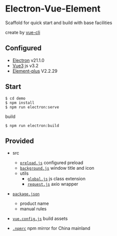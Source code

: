 # Electron-Vue-Element
 Scaffold for quick start and build with base facilities

create by [vue-cli](https://cli.vuejs.org/) 

## Configured
+ [Electron](https://www.electronjs.org/) v21.1.0
+ [Vue3](https://cn.vuejs.org/) js v3.2
+ [Element-plus](https://element-plus.org/) V2.2.29

## Start
```
$ cd demo
$ npm install
$ npm run electron:serve
```
build 
```
$ npm run electron:build
```

## Provided
+ src
  + [`preload.js`](./demo/src/preload.js) configured preload
  + [`background.js`](./demo/src/background.js) window title and icon
  + utils
    + [`global.js`](./demo/src/utils/global.js) js class extension
    + [`request.js`](./demo/src/utils/request.js) axio wrapper
+ [`package.json`](./demo/package.json)
  + product name
  + manual rules
+ [`vue.config.js`](./demo/vue.config.js) build assets

+ [`.npmrc`](./demo/.npmrc) npm mirror for China mainland